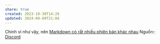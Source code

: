 ```yaml
---
share: true
created: 2023-10-30T14:29
updated: 2024-09-09T21:04
---
```

Chính vì như vậy, nên [Markdown có rất nhiều phiên bản khác nhau](./Markdown%20c%C3%B3%20r%E1%BA%A5t%20nhi%E1%BB%81u%20phi%C3%AAn%20b%E1%BA%A3n%20kh%C3%A1c%20nhau.md)
Nguồn:: [Discord](https://discord.com/channels/686053708261228577/1092880274850848859/1282637340199751734)